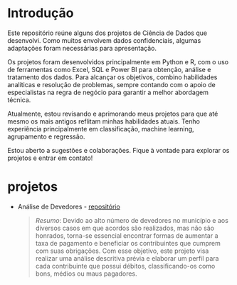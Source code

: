 # Introdução 
Este repositório reúne alguns dos projetos de Ciência de Dados que desenvolvi. Como muitos envolvem dados confidenciais, algumas adaptações foram necessárias para apresentação.

Os projetos foram desenvolvidos principalmente em Python e R, com o uso de ferramentas como Excel, SQL e Power BI para obtenção, análise e tratamento dos dados. Para alcançar os objetivos, combino habilidades analíticas e resolução de problemas, sempre contando com o apoio de especialistas na regra de negócio para garantir a melhor abordagem técnica.

Atualmente, estou revisando e aprimorando meus projetos para que até mesmo os mais antigos reflitam minhas habilidades atuais. Tenho experiência principalmente em classificação, machine learning, agrupamento e regressão.

Estou aberto a sugestões e colaborações. Fique à vontade para explorar os projetos e entrar em contato!

# projetos
- Análise de Devedores - [repositório](https://github.com/WevertonVerica/An-lise-de-devedores) 

  > *Resumo*: Devido ao alto número de devedores no município e aos diversos casos em que acordos são realizados, mas não são honrados, torna-se essencial encontrar formas de aumentar a taxa de pagamento e beneficiar os contribuintes que cumprem com suas obrigações. Com esse objetivo, este projeto visa realizar uma análise descritiva prévia e elaborar um perfil para cada contribuinte que possui débitos, classificando-os como bons, médios ou maus pagadores.
